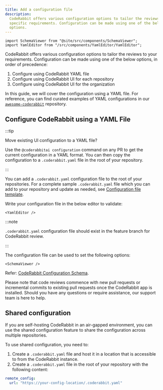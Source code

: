 ```yaml
---
title: Add a configuration file
description:
  CodeRabbit offers various configuration options to tailor the reviews to your
  specific requirements. Configuration can be made using one of the below
  options.
---
```


```mdx-code-block
import SchemaViewer from "@site/src/components/SchemaViewer";
import YamlEditor from "/src/components/YamlEditor/YamlEditor";
```

CodeRabbit offers various configuration options to tailor the reviews to your
requirements. Configuration can be made using one of the below options, in order
of precedence:

1. Configure using CodeRabbit YAML file
2. Configure using CodeRabbit UI for each repository
3. Configure using CodeRabbit UI for the organization

In this guide, we will cover the configuration using a YAML file. For reference, you can find curated examples of YAML configurations in our [`awesome-coderabbit`](https://github.com/coderabbitai/awesome-coderabbit) repository.

## Configure CodeRabbit using a YAML File

:::tip

Move existing UI configuration to a YAML file?

Use the `@coderabbitai configuration` command on any PR to get the current
configuration in a YAML format. You can then copy the configuration to a
`.coderabbit.yaml` file in the root of your repository.

:::

You can add a `.coderabbit.yaml` configuration file to the root of your
repositories. For a complete sample `.coderabbit.yaml` file which you can add to your repository and update as needed, see [Configuration file template](/reference/yaml-template).

Write your configuration file in the below editor to validate:

```mdx-code-block
<YamlEditor />
```

:::note

`.coderabbit.yaml` configuration file should exist in the feature branch for CodeRabbit review.

:::

The configuration file can be used to set the following options:

```mdx-code-block
<SchemaViewer />
```

Refer:
[CodeRabbit Configuration Schema](https://storage.googleapis.com/coderabbit_public_assets/schema.v2.json).

Please note that code reviews commence with new pull requests or incremental
commits to existing pull requests once the CodeRabbit app is installed. Should
you have any questions or require assistance, our support team is here to help.

## Shared configuration

If you are self-hosting CodeRabbit in an air-gapped environment, you can use the
shared configuration feature to share the configuration across multiple repositories.

To use shared configuration, you need to:

1. Create a `.coderabbit.yaml` file and host it in a location that is accessible
   to from the CodeRabbit instance.
2. Create a `.coderabbit.yaml` file in the root of your repository with the
   following content:

```yaml
remote_config:
  url: "https://your-config-location/.coderabbit.yaml"
```

